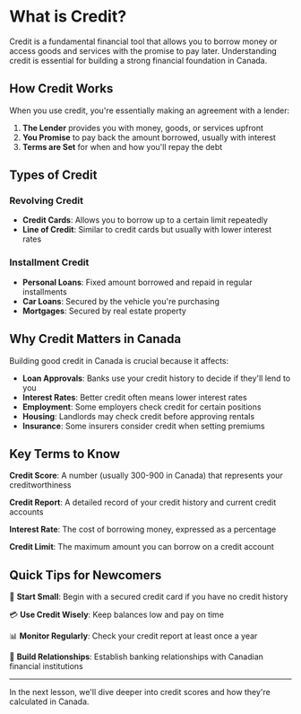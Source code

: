 # What is Credit?

Credit is a fundamental financial tool that allows you to borrow money or access goods and services with the promise to pay later. Understanding credit is essential for building a strong financial foundation in Canada.

## How Credit Works

When you use credit, you're essentially making an agreement with a lender:

1. **The Lender** provides you with money, goods, or services upfront
2. **You Promise** to pay back the amount borrowed, usually with interest
3. **Terms are Set** for when and how you'll repay the debt

## Types of Credit

### Revolving Credit
- **Credit Cards**: Allows you to borrow up to a certain limit repeatedly
- **Line of Credit**: Similar to credit cards but usually with lower interest rates

### Installment Credit
- **Personal Loans**: Fixed amount borrowed and repaid in regular installments
- **Car Loans**: Secured by the vehicle you're purchasing
- **Mortgages**: Secured by real estate property

## Why Credit Matters in Canada

Building good credit in Canada is crucial because it affects:

- **Loan Approvals**: Banks use your credit history to decide if they'll lend to you
- **Interest Rates**: Better credit often means lower interest rates
- **Employment**: Some employers check credit for certain positions
- **Housing**: Landlords may check credit before approving rentals
- **Insurance**: Some insurers consider credit when setting premiums

## Key Terms to Know

**Credit Score**: A number (usually 300-900 in Canada) that represents your creditworthiness

**Credit Report**: A detailed record of your credit history and current credit accounts

**Interest Rate**: The cost of borrowing money, expressed as a percentage

**Credit Limit**: The maximum amount you can borrow on a credit account

## Quick Tips for Newcomers

🎯 **Start Small**: Begin with a secured credit card if you have no credit history

💳 **Use Credit Wisely**: Keep balances low and pay on time

📊 **Monitor Regularly**: Check your credit report at least once a year

🏦 **Build Relationships**: Establish banking relationships with Canadian financial institutions

---

In the next lesson, we'll dive deeper into credit scores and how they're calculated in Canada. 